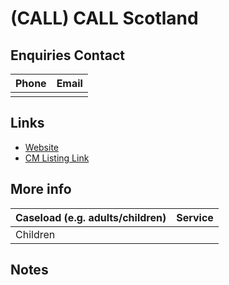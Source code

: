 
# <span style="color:;">(CALL)</span> CALL Scotland

## Enquiries Contact
| Phone | Email |
| ----- | ----- |
|  |  |

## Links

- [Website]()
- [CM Listing Link]()

## More info
| Caseload (e.g. adults/children) | Service |
| ------------------------------- | ------- |
| Children |  |


## Notes


